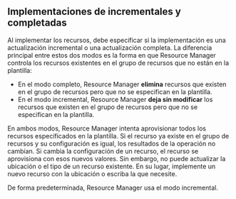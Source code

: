 ## <a name="incremental-and-complete-deployments"></a>Implementaciones de incrementales y completadas
Al implementar los recursos, debe especificar si la implementación es una actualización incremental o una actualización completa. La diferencia principal entre estos dos modos es la forma en que Resource Manager controla los recursos existentes en el grupo de recursos que no están en la plantilla:

* En el modo completo, Resource Manager **elimina** recursos que existen en el grupo de recursos pero que no se especifican en la plantilla. 
* En el modo incremental, Resource Manager **deja sin modificar** los recursos que existen en el grupo de recursos pero que no se especifican en la plantilla.

En ambos modos, Resource Manager intenta aprovisionar todos los recursos especificados en la plantilla. Si el recurso ya existe en el grupo de recursos y su configuración es igual, los resultados de la operación no cambian. Si cambia la configuración de un recurso, el recurso se aprovisiona con esos nuevos valores. Sin embargo, no puede actualizar la ubicación o el tipo de un recurso existente. En su lugar, implemente un nuevo recurso con la ubicación o escriba la que necesite.

De forma predeterminada, Resource Manager usa el modo incremental.

